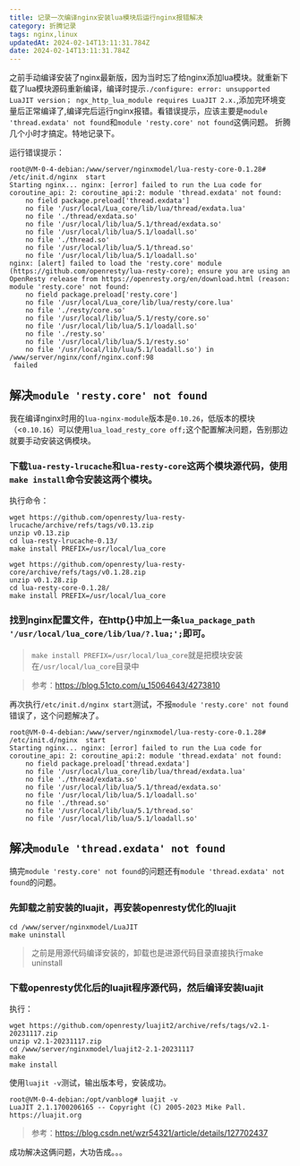 ```yaml
---
title: 记录一次编译nginx安装lua模块后运行nginx报错解决
category: 折腾记录
tags: nginx,linux
updatedAt: 2024-02-14T13:11:31.784Z
date: 2024-02-14T13:11:31.784Z
---
```



之前手动编译安装了nginx最新版，因为当时忘了给nginx添加lua模块。就重新下载了lua模块源码重新编译，编译时提示`./configure: error: unsupported LuaJIT version； ngx_http_lua_module requires LuaJIT 2.x.`,添加完环境变量后正常编译了,编译完后运行nginx报错。看错误提示，应该主要是`module 'thread.exdata' not found`和`module 'resty.core' not found`这俩问题。
折腾几个小时才搞定。特地记录下。


<!-- more -->


运行错误提示：
```
root@VM-0-4-debian:/www/server/nginxmodel/lua-resty-core-0.1.28# /etc/init.d/nginx  start
Starting nginx... nginx: [error] failed to run the Lua code for coroutine_api: 2: coroutine_api:2: module 'thread.exdata' not found:
	no field package.preload['thread.exdata']
	no file '/usr/local/Lua_core/lib/lua/thread/exdata.lua'
	no file './thread/exdata.so'
	no file '/usr/local/lib/lua/5.1/thread/exdata.so'
	no file '/usr/local/lib/lua/5.1/loadall.so'
	no file './thread.so'
	no file '/usr/local/lib/lua/5.1/thread.so'
	no file '/usr/local/lib/lua/5.1/loadall.so'
nginx: [alert] failed to load the 'resty.core' module (https://github.com/openresty/lua-resty-core); ensure you are using an OpenResty release from https://openresty.org/en/download.html (reason: module 'resty.core' not found:
	no field package.preload['resty.core']
	no file '/usr/local/Lua_core/lib/lua/resty/core.lua'
	no file './resty/core.so'
	no file '/usr/local/lib/lua/5.1/resty/core.so'
	no file '/usr/local/lib/lua/5.1/loadall.so'
	no file './resty.so'
	no file '/usr/local/lib/lua/5.1/resty.so'
	no file '/usr/local/lib/lua/5.1/loadall.so') in /www/server/nginx/conf/nginx.conf:98
 failed
```


## 解决`module 'resty.core' not found`

我在编译nginx时用的`lua-nginx-module`版本是`0.10.26`，低版本的模块（<`0.10.16`）可以使用`lua_load_resty_core off;`这个配置解决问题，告别那边就要手动安装这俩模块。


### 下载`lua-resty-lrucache`和`lua-resty-core`这两个模块源代码，使用`make install`命令安装这两个模块。

执行命令：

```
wget https://github.com/openresty/lua-resty-lrucache/archive/refs/tags/v0.13.zip
unzip v0.13.zip
cd lua-resty-lrucache-0.13/
make install PREFIX=/usr/local/lua_core

wget https://github.com/openresty/lua-resty-core/archive/refs/tags/v0.1.28.zip
unzip v0.1.28.zip
cd lua-resty-core-0.1.28/
make install PREFIX=/usr/local/lua_core
```

### 找到nginx配置文件，在http{}中加上一条`lua_package_path '/usr/local/lua_core/lib/lua/?.lua;';`即可。


>`make install PREFIX=/usr/local/lua_core`就是把模块安装在`/usr/local/lua_core`目录中

>参考：https://blog.51cto.com/u_15064643/4273810

再次执行`/etc/init.d/nginx start`测试，不报`module 'resty.core' not found`错误了，这个问题解决了。

```
root@VM-0-4-debian:/www/server/nginxmodel/lua-resty-core-0.1.28# /etc/init.d/nginx  start
Starting nginx... nginx: [error] failed to run the Lua code for coroutine_api: 2: coroutine_api:2: module 'thread.exdata' not found:
	no field package.preload['thread.exdata']
	no file '/usr/local/lua_core/lib/lua/thread/exdata.lua'
	no file './thread/exdata.so'
	no file '/usr/local/lib/lua/5.1/thread/exdata.so'
	no file '/usr/local/lib/lua/5.1/loadall.so'
	no file './thread.so'
	no file '/usr/local/lib/lua/5.1/thread.so'
	no file '/usr/local/lib/lua/5.1/loadall.so'
```


##  解决`module 'thread.exdata' not found`

搞完`module 'resty.core' not found`的问题还有`module 'thread.exdata' not found`的问题。



### 先卸载之前安装的luajit，再安装openresty优化的luajit

```
cd /www/server/nginxmodel/LuaJIT
make uninstall
```
>之前是用源代码编译安装的，卸载也是进源代码目录直接执行make uninstall



### 下载openresty优化后的luajit程序源代码，然后编译安装luajit

执行：

```
wget https://github.com/openresty/luajit2/archive/refs/tags/v2.1-20231117.zip
unzip v2.1-20231117.zip
cd /www/server/nginxmodel/luajit2-2.1-20231117
make
make install
```

使用`luajit -v`测试，输出版本号，安装成功。

```
root@VM-0-4-debian:/opt/vanblog# luajit -v
LuaJIT 2.1.1700206165 -- Copyright (C) 2005-2023 Mike Pall. https://luajit.org
```

>参考：https://blog.csdn.net/wzr54321/article/details/127702437

成功解决这俩问题，大功告成。。。